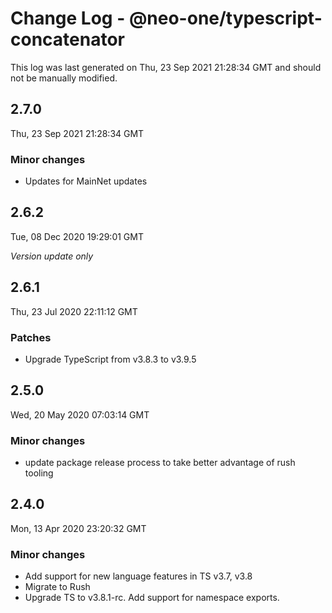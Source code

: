 # Change Log - @neo-one/typescript-concatenator

This log was last generated on Thu, 23 Sep 2021 21:28:34 GMT and should not be manually modified.

## 2.7.0
Thu, 23 Sep 2021 21:28:34 GMT

### Minor changes

- Updates for MainNet updates

## 2.6.2
Tue, 08 Dec 2020 19:29:01 GMT

*Version update only*

## 2.6.1
Thu, 23 Jul 2020 22:11:12 GMT

### Patches

- Upgrade TypeScript from v3.8.3 to v3.9.5

## 2.5.0
Wed, 20 May 2020 07:03:14 GMT

### Minor changes

- update package release process to take better advantage of rush tooling

## 2.4.0
Mon, 13 Apr 2020 23:20:32 GMT

### Minor changes

- Add support for new language features in TS v3.7, v3.8
- Migrate to Rush
- Upgrade TS to v3.8.1-rc. Add support for namespace exports.


